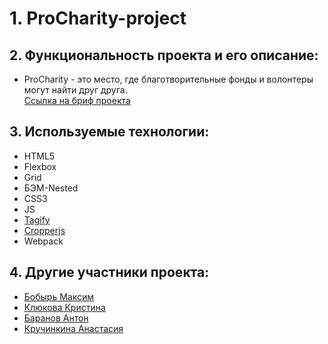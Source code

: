 # 1. ProCharity-project
## 2. Функциональность проекта и его описание:
   * ProCharity - это место, где благотворительные фонды и волонтеры могут найти друг друга. <br>
<a href="https://www.figma.com/file/8FKHIxAgoDSkHRRMWeCxvm/%D0%A2%D0%B5%D1%81%D1%82%D0%BE%D0%B2%D0%B0%D1%8F-%D0%B2%D0%B5%D1%80%D1%81%D0%B8%D1%8F-%D0%B4%D0%BB%D1%8F-%D0%B4%D0%B8%D0%B7%D0%B0%D0%B9%D0%BD%D0%B5%D1%80%D0%BE%D0%B2?node-id=0%3A1&t=LaXH0Kfk5rbponzl-1">Ссылка на бриф проекта</a> 
## 3. Используемые технологии: 
   * HTML5
   * Flexbox
   * Grid
   * БЭМ-Nested
   * CSS3
   * JS
   * <a href="https://github.com/yairEO/tagify">Tagify</a>
   * <a href="https://www.npmjs.com/package/cropperjs">Cropperjs</a>
   * Webpack
   
## 4. Другие участники проекта: 
   * <a href="https://github.com/Falor89">Бобырь Максим</a>
   * <a href="https://github.com/KlyukovaK">Клюкова Кристина</a>
   * <a href="https://github.com/Kukus89">Баранов Антон</a>
   * <a href="https://github.com/a-kina00">Кручинкина Анастасия</a>
